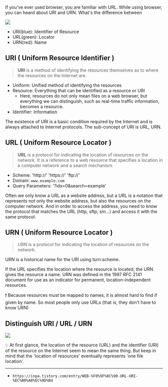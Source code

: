 If you've ever used browser, you are familiar with URL. While using browser, you can heard about URI and URN. What's the difference between 

![](https://github.com/jinscodes/Blog_nextJS/assets/87598134/87127cd6-5cfd-4a99-81f3-e0d654895afb)

- URI(blue): Identifier of Resource
- URL(green): Locator
- URN(red): Name

## URI ( Uniform Resource Identifier )
> **URI** is a method of identifying the resources themselves as to where the resources on the Internet are.

- Uniform: Unified method of identifying the resources 
- Resource: Everything that can be identified as a resource or URI
	- Here, resources do not only mean files on a web browser, but everything we can distinguish, such as real-time traffic information, becomes a resource.
- Identifier: Information 

The existence of URI is a basic condition required by the Internet and is always attached to Internet protocols. The sub-concept of URI is URL, URN.

## URL ( Uniform Resource Locator )
> **URL** is a protocol for indicating the location of resources on the network. It is a reference to a web resource that specifies a location in a computer network and a search mechanism. 

- Scheme: 'http://' 'https://' 'ftp://'
- Domain: `www.example.com`
- Query Parameters: '?idx=0&search=example'

Often we only know a URL as a website address, but a URL is a notation that represents not only the website address, but also the resources on the computer network. And in order to access the address, you need to know the protocol that matches the URL (http, sftp, sm...) and access it with the same protocol.

## URN ( Uniform Resource Locator )
> URN is a protocol for indicating the location of resources on the network.

URN is a historical name for the URI using turn:scheme.

If the URL specifies the location where the resource is located, the URN gives the resource a name. URN was defined in the 1997 RFC 2141 document for use as an indicator for permanent, location-independent resources.

❗️ Because resources must be mapped to names, it is almost hard to find if given by name. So most people only use URLs (that is, they don't have to know URN)

## Distinguish URI / URL / URN
![](https://github.com/jinscodes/Blog_nextJS/assets/87598134/4e8a390c-ab9b-485c-83c2-593643cd2bb0)

💡 At first glance, the location of the resource (URL) and the identifier (URI) of the resource on the Internet seem to mean the same thing. But keep in mind that the 'location of resources' eventually represents 'one file location'.

---
- `https://inpa.tistory.com/entry/WEB-%F0%9F%8C%90-URL-URI-%EC%B0%A8%EC%9D%B4`